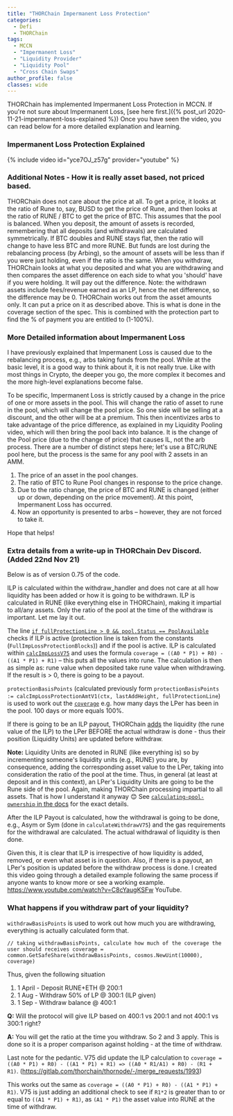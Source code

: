 ```yaml
---
title: "THORChain Impermanent Loss Protection"
categories:
  - Defi
  - THORChain
tags:
  - MCCN  
  - "Impermanent Loss"
  - "Liquidity Provider"
  - "Liquidity Pool"
  - "Cross Chain Swaps"
author_profile: false
classes: wide
---
```


THORChain has implemented Impermanent Loss Protection in MCCN. If you're not sure about Impermanent Loss, [see here first.]({% post_url 2020-11-21-impermanent-loss-explained %})
Once you have seen the video, you can read below for a more detailed explanation and learning.

###  Impermanent Loss Protection Explained
{% include video id="yce7OJ_z57g" provider="youtube" %}

### Additional Notes - How it is really asset based, not priced based. 
THORChain does not care about the price at all. To get a price, it looks at the ratio of Rune to, say, BUSD to get the price of Rune, and then looks at the ratio of RUNE / BTC to get the price of BTC. This assumes that the pool is balanced.
When you deposit, the amount of assets is recorded, remembering that all deposits (and withdrawals) are calculated symmetrically. If BTC doubles and RUNE stays flat, then the ratio will change to have less BTC and more RUNE. But funds are lost during the rebalancing process (by Arbing), so the amount of assets will be less than if you were just holding, even if the ratio is the same.
When you withdraw, THORChain looks at what you deposited and what you are withdrawing and then compares the asset difference on each side to what you 'should' have if you were holding. It will pay out the difference.
Note: the withdrawn assets include fees/revenue earned as an LP, hence the net difference, so the difference may be 0.
THORChain works out from the asset amounts only. It can put a price on it as described above. This is what is done in the coverage section of the spec. This is combined with the protection part to find the % of payment you are entitled to (1-100%).

### More Detailed information about Impermanent Loss
I have previously explained that Impermanent Loss is caused due to the rebalancing process, e.g., arbs taking funds from the pool. While at the basic level, it is a good way to think about it, it is not really true. Like with most things in Crypto, the deeper you go, the more complex it becomes and the more high-level explanations become false.

To be specific, Impermanent Loss is strictly caused by a change in the price of one or more assets in the pool. This will change the ratio of asset to rune in the pool, which will change the pool price. So one side will be selling at a discount, and the other will be at a premium. This then incentivizes arbs to take advantage of the price difference, as explained in my Liquidity Pooling video, which will then bring the pool back into balance. It is the change of the Pool price (due to the change of price) that causes IL, not the arb process.
There are a number of distinct steps here; let's use a BTC/RUNE pool here, but the process is the same for any pool with 2 assets in an AMM.

1. The price of an asset in the pool changes.
1. The ratio of BTC to Rune Pool changes in response to the price change.
1. Due to the ratio change, the price of BTC and RUNE is changed (either up or down, depending on the price movement). At this point, Impermanent Loss has occurred.
1. Now an opportunity is presented to arbs – however, they are not forced to take it.

Hope that helps!


### Extra details from a write-up in THORChain Dev Discord. (Added 22nd Nov 21)
Below is as of version 0.75 of the code. 

ILP is calculated within the withdraw_handler and does not care at all how liquidity has been added or how it is going to be withdrawn. ILP is calculated in RUNE (like everything else in THORChain), making it impartial to all/any assets. Only the ratio of the pool at the time of the withdraw is important.
Let me lay it out.

The line [`if fullProtectionLine > 0 && pool.Status == PoolAvailable`](https://gitlab.com/thorchain/thornode/-/blob/develop/x/thorchain/withdraw_current.go#L83) checks if ILP is active (protection line is taken from the constants (`FullImpLossProtectionBlocks`)) and if the pool is active. 
ILP is calculated within [`calcImpLossV75`](https://gitlab.com/thorchain/thornode/-/blob/develop/x/thorchain/withdraw_current.go#L222) and uses the formula `coverage = ((A0 * P1) + R0) - ((A1 * P1) + R1)` – this puts all the values into rune. The calculation is then as simple as: rune value when deposited take rune value when withdrawing. If the result is > 0, there is going to be a payout.


 `protectionBasisPoints` (calculated previously form `protectionBasisPoints := calcImpLossProtectionAmtV1(ctx, lastAddHeight, fullProtectionLine`) is used to work out the [`coverage`](https://gitlab.com/thorchain/thornode/-/blob/develop/x/thorchain/withdraw_current.go#L243) e.g. how many days the LPer has been in the pool. 100 days or more equals 100%.


If there is going to be an ILP payout, THORChain  [adds](https://gitlab.com/thorchain/thornode/-/blob/develop/x/thorchain/withdraw_current.go#L100) the liquidity (the rune value of the ILP) to the LPer BEFORE the actual withdraw is done - thus their position (Liquidity Units) are updated before withdraw.

<b>Note:</b> Liquidity Units are denoted in RUNE (like everything is) so by incrementing someone's liquidity units (e.g., RUNE) you are, by consequence, adding the corresponding asset value to the LPer, taking into consideration the ratio of the pool at the time. Thus, in general (at least at deposit and in this context), an LPer's Liquidity Units are going to be the Rune side of the pool. Again, making THORChain processing impartial to all assets. That is how I understand it anyway 😊 See [`calculating-pool-ownership` in the docs](https://docs.thorchain.org/thorchain-finance/continuous-liquidity-pools#calculating-pool-ownership) for the exact details. 

After the ILP Payout is calculated, how the withdrawal is going to be done, e.g., Asym or Sym (done in `calculateWithdrawV75`) and the gas requirements for the withdrawal are calculated. The actual withdrawal of liquidity is then done.

Given this, it is clear that ILP is irrespective of how liquidity is added, removed, or even what asset is in question. Also, if there is a payout, an LPer's position is updated before the withdraw process is done. I created this video going through a detailed example following the same process if anyone wants to know more or see a working example. https://www.youtube.com/watch?v=C8cYaugKSFw
YouTube.

### What happens if you withdraw part of your liquidity?
`withdrawBasisPoints` is used to work out how much you are withdrawing, everything is actually calculated form that. 

``
    // taking withdrawBasisPoints, calculate how much of the coverage the user should receives
    coverage = common.GetSafeShare(withdrawBasisPoints, cosmos.NewUint(10000), coverage)
``

Thus, given the following situation
1. 1 April - Deposit RUNE+ETH @ 200:1
1. 1 Aug - Withdraw 50% of LP @ 300:1 (ILP given)
1. 1 Sep - Withdraw balance @ 400:1

**Q:** Will the protocol will give ILP based on 400:1 vs 200:1 and not 400:1 vs 300:1 right?

**A:** You will get the ratio at the time you withdraw. So 2 and 3 apply. This is done so it is a proper comparison against holding - at the time of withdraw.

Last note for the pedantic. V75 did update the ILP calculation to `coverage = ((A0 * P1) + R0) - ((A1 * P1) + R1) => ((A0 * R1/A1) + R0) - (R1 + R1)`. (https://gitlab.com/thorchain/thornode/-/merge_requests/1993) 

This works out the same as `coverage = ((A0 * P1) + R0) - ((A1 * P1) + R1)`. V75 is just adding an additional check to see if `R1*2` is greater than to or equal to `((A1 * P1) + R1)`, as `(A1 * P1)` the asset value into RUNE at the time of withdraw.